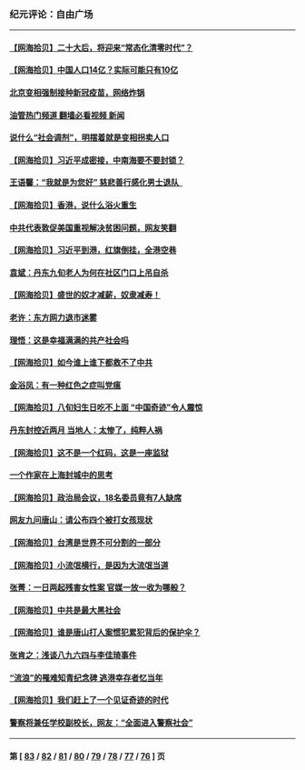 ### 纪元评论：自由广场
---
#### [【网海拾贝】二十大后，将迎来“常态化清零时代”？](../../pages/nsc993/n13777599.md?07110330) 
#### [【网海拾贝】中国人口14亿？实际可能只有10亿](../../pages/nsc993/n13776256.md?07110330) 
#### [北京变相强制接种新冠疫苗，网络炸锅](../../pages/nsc993/n13776238.md?07110330) 
#### [油管热门频道 翻墙必看视频 新闻](ok?07110330)
#### [说什么“社会调剂”，明摆着就是变相拐卖人口](../../pages/nsc993/n13774755.md?07110330) 
#### [【网海拾贝】习近平成密接，中南海要不要封锁？](../../pages/nsc993/n13774711.md?07110330) 
#### [王语馨：“我就是为您好” 慈悲善行感化男士退队  ](../../pages/nsc993/n13773846.md?07110330) 
#### [【网海拾贝】香港，说什么浴火重生](../../pages/nsc993/n13773031.md?07110330) 
#### [中共代表敦促美国重视解决贫困问题，网友笑翻](../../pages/nsc993/n13772512.md?07110330) 
#### [【网海拾贝】习近平到港，红旗倒挂，全港空巷](../../pages/nsc993/n13772006.md?07110330) 
#### [袁斌：丹东九旬老人为何在社区门口上吊自杀](../../pages/nsc993/n13772003.md?07110330) 
#### [【网海拾贝】盛世的奴才减薪，奴隶减寿！](../../pages/nsc993/n13770596.md?07110330) 
#### [老许：东方网力退市迷雾](../../pages/nsc993/n13770632.md?07110330) 
#### [理悟：这是幸福满满的共产社会吗](../../pages/nsc993/n13770623.md?07110330) 
#### [【网海拾贝】如今谁上谁下都救不了中共](../../pages/nsc993/n13769122.md?07110330) 
#### [金浴凤：有一种红色之症叫党瘟](../../pages/nsc993/n13768183.md?07110330) 
#### [【网海拾贝】八旬妇生日吃不上面 “中国奇迹”令人震惊](../../pages/nsc993/n13767479.md?07110330) 
#### [丹东封控近两月 当地人：太惨了，纯粹人祸](../../pages/nsc993/n13766621.md?07110330) 
#### [【网海拾贝】这不是一个红码，这是一座监狱](../../pages/nsc993/n13766606.md?07110330) 
#### [一个作家在上海封城中的思考](../../pages/nsc993/n13766570.md?07110330) 
#### [【网海拾贝】政治局会议，18名委员竟有7人缺席](../../pages/nsc993/n13765085.md?07110330) 
#### [网友九问唐山：请公布四个被打女孩现状](../../pages/nsc993/n13764890.md?07110330) 
#### [【网海拾贝】台湾是世界不可分割的一部分](../../pages/nsc993/n13763337.md?07110330) 
#### [【网海拾贝】小流氓横行，是因为大流氓当道](../../pages/nsc993/n13762217.md?07110330) 
#### [张菁：一日两起残害女性案 官媒一放一收为哪般？](../../pages/nsc993/n13761611.md?07110330) 
#### [【网海拾贝】中共是最大黑社会](../../pages/nsc993/n13760791.md?07110330) 
#### [【网海拾贝】谁是唐山打人案惯犯累犯背后的保护伞？](../../pages/nsc993/n13759258.md?07110330) 
#### [张肯之：浅谈八九六四与李佳琦事件](../../pages/nsc993/n13759194.md?07110330) 
#### [“流浪”的罹难知青纪念碑 逃港幸存者忆当年](../../pages/nsc993/n13758168.md?07110330) 
#### [【网海拾贝】我们赶上了一个见证奇迹的时代](../../pages/nsc993/n13757535.md?07110330) 
#### [警察将兼任学校副校长，网友：“全面进入警察社会”](../../pages/nsc993/n13756603.md?07110330) 

---
#### 第 [ [83](./83.md?07110330) / [82](./82.md?07110330) / [81](./81.md?07110330) / [80](./80.md?07110330) / [79](./79.md?07110330) / [78](./78.md?07110330) / [77](./77.md?07110330) / [76](./76.md?07110330) ] 页
